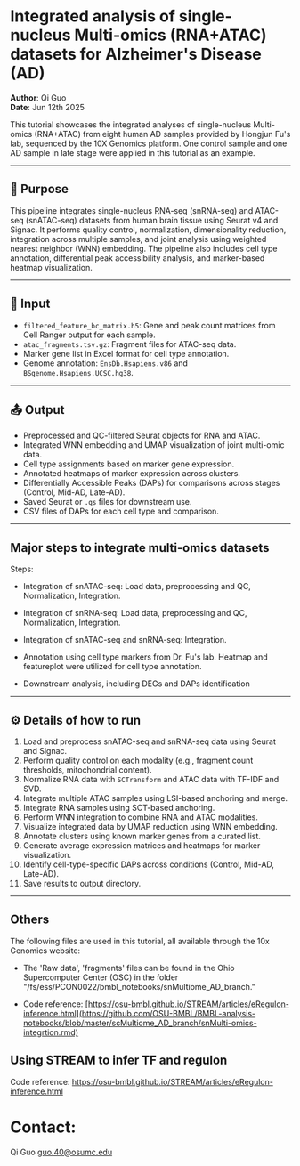 # Integrated analysis of single-nucleus Multi-omics (RNA+ATAC) datasets for Alzheimer's Disease (AD)

**Author**: Qi Guo  
**Date**: Jun 12th 2025

This tutorial showcases the integrated analyses of single-nucleus Multi-omics (RNA+ATAC) from eight human AD samples provided by Hongjun Fu's lab, sequenced by the 10X Genomics platform. One control sample and one AD sample in late stage were applied in this tutorial as an example.


---

## 📘 Purpose

This pipeline integrates single-nucleus RNA-seq (snRNA-seq) and ATAC-seq (snATAC-seq) datasets from human brain tissue using Seurat v4 and Signac. It performs quality control, normalization, dimensionality reduction, integration across multiple samples, and joint analysis using weighted nearest neighbor (WNN) embedding. The pipeline also includes cell type annotation, differential peak accessibility analysis, and marker-based heatmap visualization.

---


## 📂 Input

- `filtered_feature_bc_matrix.h5`: Gene and peak count matrices from Cell Ranger output for each sample.
- `atac_fragments.tsv.gz`: Fragment files for ATAC-seq data.
- Marker gene list in Excel format for cell type annotation.
- Genome annotation: `EnsDb.Hsapiens.v86` and `BSgenome.Hsapiens.UCSC.hg38`.

---

## 📤 Output

- Preprocessed and QC-filtered Seurat objects for RNA and ATAC.
- Integrated WNN embedding and UMAP visualization of joint multi-omic data.
- Cell type assignments based on marker gene expression.
- Annotated heatmaps of marker expression across clusters.
- Differentially Accessible Peaks (DAPs) for comparisons across stages (Control, Mid-AD, Late-AD).
- Saved Seurat or `.qs` files for downstream use.
- CSV files of DAPs for each cell type and comparison.

---
## Major steps to integrate multi-omics datasets

Steps:
- Integration of snATAC-seq: Load data, preprocessing and QC, Normalization, Integration.

- Integration of snRNA-seq: Load data, preprocessing and QC, Normalization, Integration.

- Integration of snATAC-seq and snRNA-seq: Integration.

- Annotation using cell type markers from Dr. Fu's lab. Heatmap and featureplot were utilized for cell type annotation.

- Downstream analysis, including DEGs and DAPs identification

---

## ⚙️ Details of how to run

1. Load and preprocess snATAC-seq and snRNA-seq data using Seurat and Signac.
2. Perform quality control on each modality (e.g., fragment count thresholds, mitochondrial content).
3. Normalize RNA data with `SCTransform` and ATAC data with TF-IDF and SVD.
4. Integrate multiple ATAC samples using LSI-based anchoring and merge.
5. Integrate RNA samples using SCT-based anchoring.
6. Perform WNN integration to combine RNA and ATAC modalities.
7. Visualize integrated data by UMAP reduction using WNN embedding.
8. Annotate clusters using known marker genes from a curated list.
9. Generate average expression matrices and heatmaps for marker visualization.
10. Identify cell-type-specific DAPs across conditions (Control, Mid-AD, Late-AD).
11. Save results to output directory.

---

## Others

The following files are used in this tutorial, all available through the 10x Genomics website:

- The 'Raw data', 'fragments' files can be found in the Ohio Supercomputer Center (OSC) in the folder "/fs/ess/PCON0022/bmbl_notebooks/snMultiome_AD_branch."

- Code reference: [https://osu-bmbl.github.io/STREAM/articles/eRegulon-inference.html](https://github.com/OSU-BMBL/BMBL-analysis-notebooks/blob/master/scMultiome_AD_branch/snMulti-omics-integrtion.rmd)

## Using STREAM to infer TF and regulon

Code reference: https://osu-bmbl.github.io/STREAM/articles/eRegulon-inference.html



# Contact: 
Qi Guo guo.40@osumc.edu
